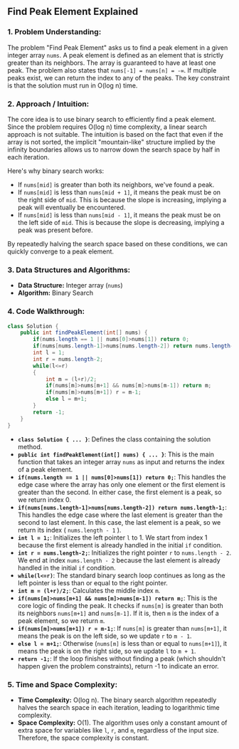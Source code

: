 ## Find Peak Element Explained

### 1. Problem Understanding:

The problem "Find Peak Element" asks us to find a peak element in a given integer array `nums`. A peak element is defined as an element that is strictly greater than its neighbors. The array is guaranteed to have at least one peak. The problem also states that `nums[-1] = nums[n] = -∞`. If multiple peaks exist, we can return the index to any of the peaks.  The key constraint is that the solution must run in O(log n) time.

### 2. Approach / Intuition:

The core idea is to use binary search to efficiently find a peak element. Since the problem requires O(log n) time complexity, a linear search approach is not suitable. The intuition is based on the fact that even if the array is not sorted, the implicit "mountain-like" structure implied by the infinity boundaries allows us to narrow down the search space by half in each iteration.

Here's why binary search works:

*   If `nums[mid]` is greater than both its neighbors, we've found a peak.
*   If `nums[mid]` is less than `nums[mid + 1]`, it means the peak must be on the right side of `mid`. This is because the slope is increasing, implying a peak will eventually be encountered.
*   If `nums[mid]` is less than `nums[mid - 1]`, it means the peak must be on the left side of `mid`. This is because the slope is decreasing, implying a peak was present before.

By repeatedly halving the search space based on these conditions, we can quickly converge to a peak element.

### 3. Data Structures and Algorithms:

*   **Data Structure:** Integer array (`nums`)
*   **Algorithm:** Binary Search

### 4. Code Walkthrough:

```java
class Solution {
    public int findPeakElement(int[] nums) {
        if(nums.length == 1 || nums[0]>nums[1]) return 0;
        if(nums[nums.length-1]>nums[nums.length-2]) return nums.length-1;
        int l = 1;
        int r = nums.length-2;
        while(l<=r)
        {
            int m = (l+r)/2;
            if(nums[m]>nums[m+1] && nums[m]>nums[m-1]) return m;
            if(nums[m]>nums[m+1]) r = m-1;
            else l = m+1;
        }
        return -1;
    }
}
```

*   **`class Solution { ... }`**: Defines the class containing the solution method.
*   **`public int findPeakElement(int[] nums) { ... }`**:  This is the main function that takes an integer array `nums` as input and returns the index of a peak element.
*   **`if(nums.length == 1 || nums[0]>nums[1]) return 0;`**: This handles the edge case where the array has only one element or the first element is greater than the second. In either case, the first element is a peak, so we return index 0.
*   **`if(nums[nums.length-1]>nums[nums.length-2]) return nums.length-1;`**: This handles the edge case where the last element is greater than the second to last element.  In this case, the last element is a peak, so we return its index ( `nums.length - 1` ).
*   **`int l = 1;`**: Initializes the left pointer `l` to 1. We start from index 1 because the first element is already handled in the initial `if` condition.
*   **`int r = nums.length-2;`**: Initializes the right pointer `r` to `nums.length - 2`.  We end at index `nums.length - 2` because the last element is already handled in the initial `if` condition.
*   **`while(l<=r)`**:  The standard binary search loop continues as long as the left pointer is less than or equal to the right pointer.
*   **`int m = (l+r)/2;`**: Calculates the middle index `m`.
*   **`if(nums[m]>nums[m+1] && nums[m]>nums[m-1]) return m;`**:  This is the core logic of finding the peak.  It checks if `nums[m]` is greater than both its neighbors `nums[m+1]` and `nums[m-1]`. If it is, then `m` is the index of a peak element, so we return `m`.
*   **`if(nums[m]>nums[m+1]) r = m-1;`**: If `nums[m]` is greater than `nums[m+1]`, it means the peak is on the left side, so we update `r` to `m - 1`.
*   **`else l = m+1;`**: Otherwise (`nums[m]` is less than or equal to `nums[m+1]`), it means the peak is on the right side, so we update `l` to `m + 1`.
*   **`return -1;`**: If the loop finishes without finding a peak (which shouldn't happen given the problem constraints), return -1 to indicate an error.

### 5. Time and Space Complexity:

*   **Time Complexity:** O(log n). The binary search algorithm repeatedly halves the search space in each iteration, leading to logarithmic time complexity.
*   **Space Complexity:** O(1). The algorithm uses only a constant amount of extra space for variables like `l`, `r`, and `m`, regardless of the input size. Therefore, the space complexity is constant.
